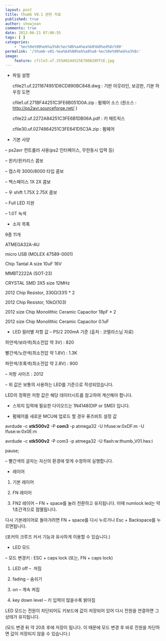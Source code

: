 ```yaml
---
layout: post
title: thumb V0.1 관련 자료
published: true
author: showjean
comments: true
date: 2013-06-21 07:06:55
tags: [ ]
categories:
    - '%ec%9e%90%eb%a3%8c%ec%8b%a4%ea%b8%b0%ed%8c%90'
permalink: '/thumb-v01-%ea%b4%80%eb%a0%a8-%ec%9e%90%eb%a3%8c'
image:
    feature: cfile3.uf.255A9244525E76D828FF1E.jpg
---
```

* 파일 설명







  



  cfile21.uf.2211874951D6CD890BC848.dwg&nbsp;: 기판 아웃라인, 보강판, 기본 하우징 도면





  cfile1.uf.271BF44251C3FE6B051D0A.zip&nbsp;: 펌웨어 소스 (원소스 : http://ps2avr.sourceforge.net/ )





  cfile22.uf.2272A84251C3FE6B1DB06A.pdf&nbsp;: 키 매트릭스&nbsp;





  cfile30.uf.0274864251C3FE641D5C3A.zip&nbsp;: 펌웨어








* 기본 사양

&#8211; ps2avr 컨트롤러 사용(ps2 인터페이스, 무한동시 입력 등)

&#8211; 윈키/윈키리스 콤보

&#8211; 캡스락 3000/8000 타입 콤보

&#8211; 백스페이스 1X 2X 콤보

&#8211; 우 shift 1.75X 2.75X 콤보

&#8211; Full LED 지원

&#8211; 1.0T 녹색





* 소자 목록

9종 11개

ATMEGA32A-AU

micro USB (MOLEX 47589-0001)

Chip Tantal A size 10uF 16V

MMBT2222A (SOT-23)

CRYSTAL SMD 3X5 size 12MHz

2012 Chip Resistor, 330Ω(331) * 2

2012 Chip Resistor, 10kΩ(103)

2012 size Chip Monolithic Ceramic Capacitor 18pF * 2

2012 size Chip Monolithic Ceramic Capacitor 0.1uF





* LED 컬러별 저항 값 &#8211; PS/2 200mA 기준 (출처 : 코렐라스님 자료)

하얀색/보라색(최소전압 약 3V) : 820

빨간색/노란색(최소전압 약 1.8V) : 1.3K

파란색/초록색(최소전압 약 2.8V) : 900



&#8211; 저항 사이즈 : 2012



&#8211; 위 값은 보통의 사용하는 LED를 기준으로 작성되었습니다.

LED의 정확한 저항 값은 해당 데이터시트를 참고하여 계산해야 합니다.





* 스위치 입력에 필요한 다이오드는 1N4148(DIP or SMD) 입니다.





* 펌웨어를 새로운 MCU에&nbsp;업로드&nbsp;할 경우 퓨즈비트 설정 값

avrdude -c **stk500v2** -P **com3** -p atmega32 -U hfuse:w:0xDF:m -U lfuse:w:0x0E:m

avrdude -c **stk500v2** -P com3 -p atmega32 -U flash:w:thumb_V01.hex:i

pause;



&#8211; 빨간색의 글자는 자신의 환경에 맞게 수정하여 실행합니다.



* 레이어&nbsp;

1. 기본 레이어


  








2. FN 레이어


  










3. FN2 레이어 &#8211; FN + space를 눌러 전환하고 유지됩니다. 이때 numlock led는 약 1초간격으로 점멸됩니다.&nbsp;

다시 기본레이어로 돌아가려면 FN + space를 다시 누르거나 Esc + Backspace를 누르면됩니다.

(포커의 크루즈 커서 기능과 유사하게 이용할 수 있습니다.)


  










* LED 모드

&#8211; 모드 변경키 : ESC + caps lock (또는, FN + caps lock)

1. LED off &#8211; &nbsp;꺼짐

2. fading &#8211; 숨쉬기

3. on &#8211; 계속 켜짐

4. key down level &#8211; 키 입력이 많을수록 밝아짐



LED 모드는 전원이 차단되어도 키보드에 값이 저장되어 있어 다시 전원을 연결하면 그 상태가 유지됩니다.&nbsp;

(모드 변경 뒤 약 20초 후에 저장이 됩니다. 이 때문에 모드 변경 후 바로 전원을 차단하면 값이 저장되지 않을 수 있습니다.)